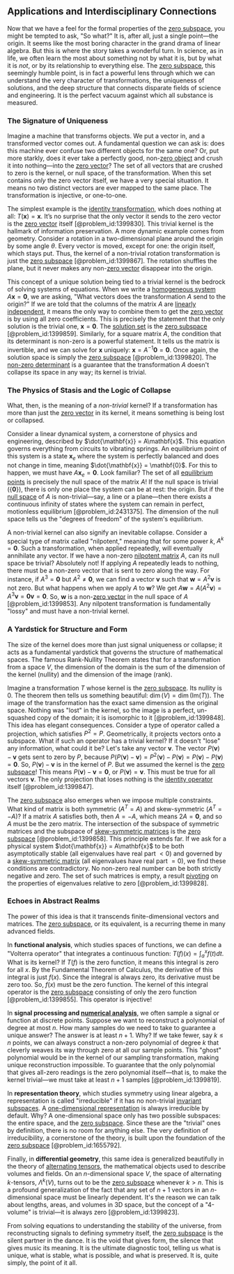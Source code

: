 ## Applications and Interdisciplinary Connections

Now that we have a feel for the formal properties of the [zero subspace](@article_id:152151), you might be tempted to ask, "So what?" It is, after all, just a single point—the origin. It seems like the most boring character in the grand drama of linear algebra. But this is where the story takes a wonderful turn. In science, as in life, we often learn the most about something not by what it is, but by what it is *not*, or by its relationship to everything else. The [zero subspace](@article_id:152151), this seemingly humble point, is in fact a powerful lens through which we can understand the very character of transformations, the uniqueness of solutions, and the deep structure that connects disparate fields of science and engineering. It is the perfect vacuum against which all substance is measured.

### The Signature of Uniqueness

Imagine a machine that transforms objects. We put a vector in, and a transformed vector comes out. A fundamental question we can ask is: does this machine ever confuse two different objects for the same one? Or, put more starkly, does it ever take a perfectly good, non-[zero object](@article_id:152675) and crush it into nothing—into the [zero vector](@article_id:155695)? The set of all vectors that are crushed to zero is the kernel, or null space, of the transformation. When this set contains *only* the zero vector itself, we have a very special situation. It means no two distinct vectors are ever mapped to the same place. The transformation is injective, or one-to-one.

The simplest example is the [identity transformation](@article_id:264177), which does nothing at all: $T(\mathbf{x}) = \mathbf{x}$. It’s no surprise that the only vector it sends to the zero vector is the [zero vector](@article_id:155695) itself [@problem_id:1399830]. This trivial kernel is the hallmark of information preservation. A more dynamic example comes from geometry. Consider a rotation in a two-dimensional plane around the origin by some angle $\theta$. Every vector is moved, except for one: the origin itself, which stays put. Thus, the kernel of a non-trivial rotation transformation is just the [zero subspace](@article_id:152151) [@problem_id:1399867]. The rotation shuffles the plane, but it never makes any non-[zero vector](@article_id:155695) disappear into the origin.

This concept of a unique solution being tied to a trivial kernel is the bedrock of solving systems of equations. When we write a [homogeneous system](@article_id:149917) $A\mathbf{x} = \mathbf{0}$, we are asking, "What vectors does the transformation $A$ send to the origin?" If we are told that the columns of the matrix $A$ are [linearly independent](@article_id:147713), it means the only way to combine them to get the [zero vector](@article_id:155695) is by using all zero coefficients. This is precisely the statement that the only solution is the trivial one, $\mathbf{x} = \mathbf{0}$. The [solution set](@article_id:153832) is the [zero subspace](@article_id:152151) [@problem_id:1399859]. Similarly, for a square matrix $A$, the condition that its determinant is non-zero is a powerful statement. It tells us the matrix is invertible, and we can solve for $\mathbf{x}$ uniquely: $\mathbf{x} = A^{-1}\mathbf{0} = \mathbf{0}$. Once again, the solution space is simply the [zero subspace](@article_id:152151) [@problem_id:1399820]. The [non-zero determinant](@article_id:153416) is a guarantee that the transformation $A$ doesn't collapse its space in any way; its kernel is trivial.

### The Physics of Stasis and the Logic of Collapse

What, then, is the meaning of a *non-trivial* kernel? If a transformation has more than just the [zero vector](@article_id:155695) in its kernel, it means something is being lost or collapsed.

Consider a linear dynamical system, a cornerstone of physics and engineering, described by $\dot{\mathbf{x}} = A\mathbf{x}$. This equation governs everything from circuits to vibrating springs. An equilibrium point of this system is a state $\mathbf{x}_e$ where the system is perfectly balanced and does not change in time, meaning $\dot{\mathbf{x}} = \mathbf{0}$. For this to happen, we must have $A\mathbf{x}_e = \mathbf{0}$. Look familiar? The set of all [equilibrium points](@article_id:167009) is precisely the null space of the matrix $A$! If the null space is trivial ($\{\mathbf{0}\}$), there is only one place the system can be at rest: the origin. But if the [null space](@article_id:150982) of $A$ is non-trivial—say, a line or a plane—then there exists a continuous infinity of states where the system can remain in perfect, motionless equilibrium [@problem_id:2431375]. The dimension of the null space tells us the "degrees of freedom" of the system's equilibrium.

A non-trivial kernel can also signify an inevitable collapse. Consider a special type of matrix called "nilpotent," meaning that for some power $k$, $A^k = \mathbf{0}$. Such a transformation, when applied repeatedly, will eventually annihilate any vector. If we have a non-zero [nilpotent matrix](@article_id:152238) $A$, can its null space be trivial? Absolutely not! If applying $A$ repeatedly leads to nothing, there must be a non-zero vector that is sent to zero along the way. For instance, if $A^3 = \mathbf{0}$ but $A^2 \neq \mathbf{0}$, we can find a vector $\mathbf{v}$ such that $\mathbf{w} = A^2\mathbf{v}$ is not zero. But what happens when we apply $A$ to $\mathbf{w}$? We get $A\mathbf{w}=A(A^2\mathbf{v}) = A^3\mathbf{v} = \mathbf{0}\mathbf{v} = \mathbf{0}$. So, $\mathbf{w}$ is a non-[zero vector](@article_id:155695) in the null space of $A$ [@problem_id:1399853]. Any nilpotent transformation is fundamentally "lossy" and must have a non-trivial kernel.

### A Yardstick for Structure and Form

The size of the kernel does more than just signal uniqueness or collapse; it acts as a fundamental yardstick that governs the structure of mathematical spaces. The famous Rank-Nullity Theorem states that for a transformation from a space $V$, the dimension of the domain is the sum of the dimension of the kernel (nullity) and the dimension of the image (rank).

Imagine a transformation $T$ whose kernel is the [zero subspace](@article_id:152151). Its nullity is 0. The theorem then tells us something beautiful: $\dim(V) = \dim(\text{Im}(T))$. The image of the transformation has the exact same dimension as the original space. Nothing was "lost" in the kernel, so the image is a perfect, un-squashed copy of the domain; it is isomorphic to it [@problem_id:1399848]. This idea has elegant consequences. Consider a type of operator called a projection, which satisfies $P^2=P$. Geometrically, it projects vectors onto a subspace. What if such an operator has a trivial kernel? If it doesn't "lose" any information, what could it be? Let's take any vector $\mathbf{v}$. The vector $P(\mathbf{v}) - \mathbf{v}$ gets sent to zero by $P$, because $P(P(\mathbf{v}) - \mathbf{v}) = P^2(\mathbf{v}) - P(\mathbf{v}) = P(\mathbf{v}) - P(\mathbf{v}) = \mathbf{0}$. So, $P(\mathbf{v}) - \mathbf{v}$ is in the kernel of $P$. But we assumed the kernel is the [zero subspace](@article_id:152151)! This means $P(\mathbf{v}) - \mathbf{v} = \mathbf{0}$, or $P(\mathbf{v}) = \mathbf{v}$. This must be true for all vectors $\mathbf{v}$. The only projection that loses nothing is the [identity operator](@article_id:204129) itself [@problem_id:1399847].

The [zero subspace](@article_id:152151) also emerges when we impose multiple constraints. What kind of matrix is both symmetric ($A^T=A$) and skew-symmetric ($A^T=-A$)? If a matrix $A$ satisfies both, then $A = -A$, which means $2A = \mathbf{0}$, and so $A$ must be the zero matrix. The intersection of the subspace of symmetric matrices and the subspace of [skew-symmetric matrices](@article_id:194625) is the [zero subspace](@article_id:152151) [@problem_id:1399858]. This principle extends far. If we ask for a physical system $\dot{\mathbf{x}} = A\mathbf{x}$ to be both asymptotically stable (all eigenvalues have real part $< 0$) and governed by a [skew-symmetric matrix](@article_id:155504) (all eigenvalues have real part $= 0$), we find these conditions are contradictory. No non-zero real number can be both strictly negative and zero. The set of such matrices is empty, a result [pivoting](@article_id:137115) on the properties of eigenvalues relative to zero [@problem_id:1399828].

### Echoes in Abstract Realms

The power of this idea is that it transcends finite-dimensional vectors and matrices. The [zero subspace](@article_id:152151), or its equivalent, is a recurring theme in many advanced fields.

In **functional analysis**, which studies spaces of functions, we can define a "Volterra operator" that integrates a continuous function: $T(f)(x) = \int_{a}^{x} f(t) dt$. What is its kernel? If $T(f)$ is the zero function, it means this integral is zero for all $x$. By the Fundamental Theorem of Calculus, the derivative of this integral is just $f(x)$. Since the integral is always zero, its derivative must be zero too. So, $f(x)$ must be the zero function. The kernel of this integral operator is the [zero subspace](@article_id:152151) consisting of only the zero function [@problem_id:1399855]. This operator is injective!

In **signal processing and [numerical analysis](@article_id:142143)**, we often sample a signal or function at discrete points. Suppose we want to reconstruct a polynomial of degree at most $n$. How many samples do we need to take to guarantee a unique answer? The answer is at least $n+1$. Why? If we take fewer, say $k \le n$ points, we can always construct a non-zero polynomial of degree $k$ that cleverly weaves its way through zero at all our sample points. This "ghost" polynomial would be in the kernel of our sampling transformation, making unique reconstruction impossible. To guarantee that the only polynomial that gives all-zero readings is the zero polynomial itself—that is, to make the kernel trivial—we must take at least $n+1$ samples [@problem_id:1399819].

In **representation theory**, which studies symmetry using linear algebra, a representation is called "irreducible" if it has no non-trivial [invariant subspaces](@article_id:152335). A [one-dimensional representation](@article_id:136015) is always irreducible by default. Why? A one-dimensional space only has two possible subspaces: the entire space, and the [zero subspace](@article_id:152151). Since these are the "trivial" ones by definition, there is no room for anything else. The very definition of irreducibility, a cornerstone of the theory, is built upon the foundation of the [zero subspace](@article_id:152151) [@problem_id:1655792].

Finally, in **differential geometry**, this same idea is generalized beautifully in the theory of [alternating tensors](@article_id:189578), the mathematical objects used to describe volumes and fields. On an $n$-dimensional space $V$, the space of alternating $k$-tensors, $\Lambda^k(V)$, turns out to be the [zero subspace](@article_id:152151) whenever $k > n$. This is a profound generalization of the fact that any set of $n+1$ vectors in an $n$-dimensional space must be linearly dependent. It's the reason we can talk about lengths, areas, and volumes in 3D space, but the concept of a "4-volume" is trivial—it is always zero [@problem_id:1399823].

From solving equations to understanding the stability of the universe, from reconstructing signals to defining symmetry itself, the [zero subspace](@article_id:152151) is the silent partner in the dance. It is the void that gives form, the silence that gives music its meaning. It is the ultimate diagnostic tool, telling us what is unique, what is stable, what is possible, and what is preserved. It is, quite simply, the point of it all.